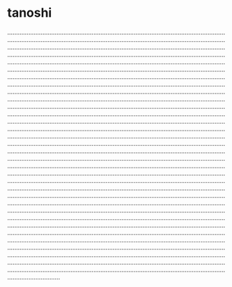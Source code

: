 # tanoshi

..........................................................................................................................................................................................................................................................................................................................................................................................................................................................................................................................................................................................................................................................................................................................................................................................................................................................................................................................................................................................................................................................................................................................................................................................................................................................................................................................................................................................................................................................................................................................................................................................................................................................................................................................................................................................................................................................................................................................................................................................................................................................................................................................................................................................................................................................................................................................................................................................................................................................................................................................................................................................................................................................................................................................................................................................................................................................................................................................................................................................................................................................................................................................................................................................................................................................................................................................................................................................................................................................................................................................................................................................................................................................................................................................................................................................................................................................................................................................................................................................................................................................................................................................................................................................................................................................................................